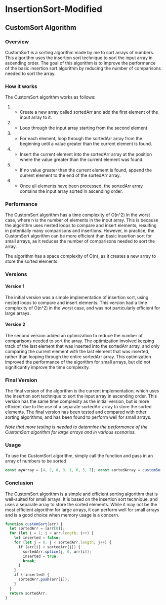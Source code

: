 # InsertionSort-Modified
## CustomSort Algorithm
### Overview
CustomSort is a sorting algorithm made by me to sort arrays of numbers. This algorithm uses the insertion sort technique to sort the input array in ascending order. The goal of this algorithm is to improve the performance of the basic insertion sort algorithm by reducing the number of comparisons needed to sort the array.
### How it works
The CustomSort algorithm works as follows:

1. - Create a new array called sortedArr and add the first element of the input array to it.
2. - Loop through the input array starting from the second element.
3. - For each element, loop through the sortedArr array from the beginning until a value greater than the current element is found.
4. - Insert the current element into the sortedArr array at the position where the value greater than the current element was found.
5. - If no value greater than the current element is found, append the current element to the end of the sortedArr array.
6. - Once all elements have been processed, the sortedArr array contains the input array sorted in ascending order.

### Performance
The CustomSort algorithm has a time complexity of O(n^2) in the worst case, where n is the number of elements in the input array. This is because the algorithm uses nested loops to compare and insert elements, resulting in potentially many comparisons and insertions. However, in practice, the CustomSort algorithm can be more efficient than basic insertion sort for small arrays, as it reduces the number of comparisons needed to sort the array.

The algorithm has a space complexity of O(n), as it creates a new array to store the sorted elements.
### Versions

#### Version 1
The initial version was a simple implementation of insertion sort, using nested loops to compare and insert elements. This version had a time complexity of O(n^2) in the worst case, and was not particularly efficient for large arrays.

#### Version 2
The second version added an optimization to reduce the number of comparisons needed to sort the array. The optimization involved keeping track of the last element that was inserted into the sortedArr array, and only comparing the current element with the last element that was inserted, rather than looping through the entire sortedArr array. This optimization improved the performance of the algorithm for small arrays, but did not significantly improve the time complexity.

### Final Version
The final version of the algorithm is the current implementation, which uses the insertion sort technique to sort the input array in ascending order. This version has the same time complexity as the initial version, but is more efficient due to the use of a separate sortedArr array to store the sorted elements. The final version has been tested and compared with other sorting algorithms, and has been found to perform well for small arrays.

*Note that more testing is needed to determine the performance of the CustomSort algorithm for large arrays and in various scenarios.*

### Usage 
To use the CustomSort algorithm, simply call the function and pass in an array of numbers to be sorted:
```javascript
const myArray = [4, 2, 8, 3, 1, 6, 5, 7]; const sortedArray = customSort(myArray); console.log(sortedArray); // [1, 2, 3, 4, 5, 6, 7, 8]
```

### Conclusion
The CustomSort algorithm is a simple and efficient sorting algorithm that is well-suited for small arrays. It is based on the insertion sort technique, and uses a separate array to store the sorted elements. While it may not be the most efficient algorithm for large arrays, it can perform well for small arrays and is a good choice when memory usage is a concern.

```javascript
function customSort(arr) {
  let sortedArr = [arr[0]];
  for (let i = 1; i < arr.length; i++) {
    let inserted = false;
    for (let j = 0; j < sortedArr.length; j++) {
      if (arr[i] < sortedArr[j]) {
        sortedArr.splice(j, 0, arr[i]);
        inserted = true;
        break;
      }
    }
    if (!inserted) {
      sortedArr.push(arr[i]);
    }
  }
  return sortedArr;
}
```
